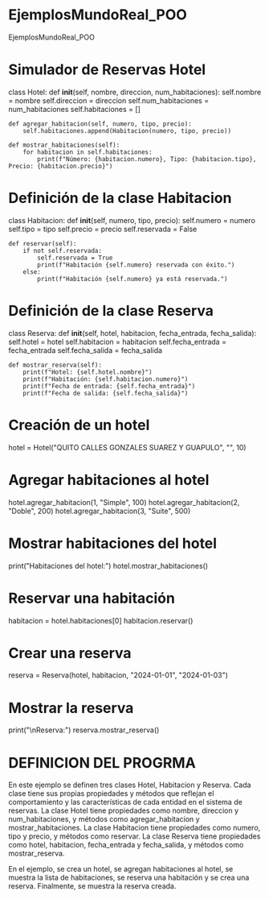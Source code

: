 # EjemplosMundoReal_POO
EjemplosMundoReal_POO
# Simulador de Reservas Hotel
class Hotel:
    def __init__(self, nombre, direccion, num_habitaciones):
        self.nombre = nombre
        self.direccion = direccion
        self.num_habitaciones = num_habitaciones
        self.habitaciones = []

    def agregar_habitacion(self, numero, tipo, precio):
        self.habitaciones.append(Habitacion(numero, tipo, precio))

    def mostrar_habitaciones(self):
        for habitacion in self.habitaciones:
            print(f"Número: {habitacion.numero}, Tipo: {habitacion.tipo}, Precio: {habitacion.precio}")

# Definición de la clase Habitacion
class Habitacion:
    def __init__(self, numero, tipo, precio):
        self.numero = numero
        self.tipo = tipo
        self.precio = precio
        self.reservada = False

    def reservar(self):
        if not self.reservada:
            self.reservada = True
            print(f"Habitación {self.numero} reservada con éxito.")
        else:
            print(f"Habitación {self.numero} ya está reservada.")

# Definición de la clase Reserva
class Reserva:
    def __init__(self, hotel, habitacion, fecha_entrada, fecha_salida):
        self.hotel = hotel
        self.habitacion = habitacion
        self.fecha_entrada = fecha_entrada
        self.fecha_salida = fecha_salida

    def mostrar_reserva(self):
        print(f"Hotel: {self.hotel.nombre}")
        print(f"Habitación: {self.habitacion.numero}")
        print(f"Fecha de entrada: {self.fecha_entrada}")
        print(f"Fecha de salida: {self.fecha_salida}")

# Creación de un hotel
hotel = Hotel("QUITO CALLES  GONZALES SUAREZ Y GUAPULO", "", 10)

# Agregar habitaciones al hotel
hotel.agregar_habitacion(1, "Simple", 100)
hotel.agregar_habitacion(2, "Doble", 200)
hotel.agregar_habitacion(3, "Suite", 500)

# Mostrar habitaciones del hotel
print("Habitaciones del hotel:")
hotel.mostrar_habitaciones()

# Reservar una habitación
habitacion = hotel.habitaciones[0]
habitacion.reservar()

# Crear una reserva
reserva = Reserva(hotel, habitacion, "2024-01-01", "2024-01-03")

# Mostrar la reserva
print("\nReserva:")
reserva.mostrar_reserva()





# DEFINICION DEL PROGRMA
En este ejemplo se definen tres clases Hotel, Habitacion y Reserva. Cada clase tiene sus propias propiedades y métodos que reflejan el comportamiento y las características de cada entidad en el sistema de reservas.
La clase Hotel tiene propiedades como nombre, direccion y num_habitaciones, y métodos como agregar_habitacion y mostrar_habitaciones.
La clase Habitacion tiene propiedades como numero, tipo y precio, y métodos como reservar.
La clase Reserva tiene propiedades como hotel, habitacion, fecha_entrada y fecha_salida, y métodos como mostrar_reserva.

En el ejemplo, se crea un hotel, se agregan habitaciones al hotel, se muestra la lista de habitaciones, se reserva una habitación y se crea una reserva. Finalmente, se muestra la reserva creada.
